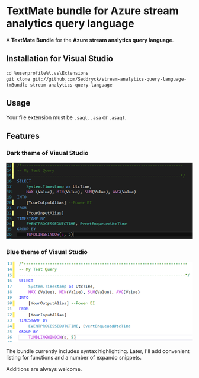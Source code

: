 # TextMate bundle for Azure stream analytics query language

A **TextMate Bundle** for the **Azure stream analytics query language**. 
    
## Installation for Visual Studio

    cd %userprofile%\.vs\Extensions
    git clone git://github.com/Seddryck/stream-analytics-query-language-tmBundle stream-analytics-query-language

## Usage

Your file extension must be ```.saql```, ```.asa``` or ```.asaql```.

## Features
### Dark theme of Visual Studio

![Screenshot syntax highlighter - Dark theme](https://github.com/seddryck/stream-analytics-query-language-tmBundle/raw/master/screenshot-dark.png "Screenshot syntax highlighterr - Dark theme")

### Blue theme of Visual Studio

![Screenshot syntax highlighter - Blue theme](https://github.com/seddryck/stream-analytics-query-language-tmBundle/raw/master/screenshot-blue.png "Screenshot syntax highlighterr - Blue theme")

The bundle currently includes syntax highlighting. Later, I'll add convenient listing for functions and a number of expando snippets.

Additions are always welcome.
